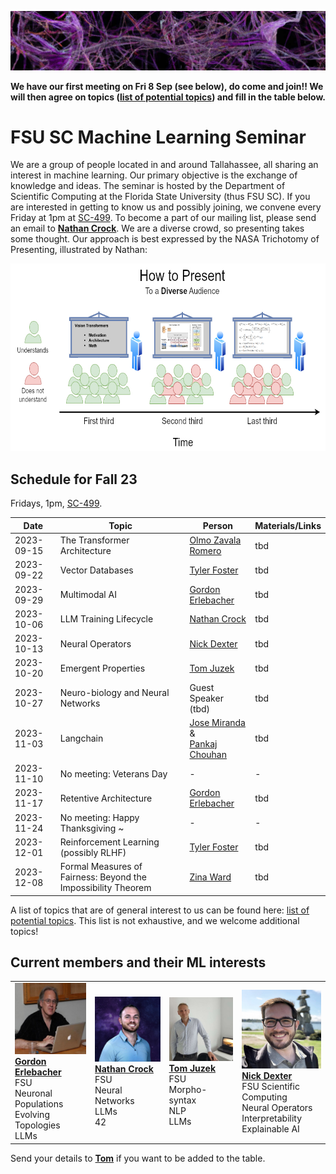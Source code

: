 ![Inspiring_banner](inspiring_banner2.jpg)

**We have our first meeting on Fri 8 Sep (see below), do come and join!! We will then agree on topics ([list of potential topics](/materials/topics.txt)) and fill in the table below.**

# FSU SC Machine Learning Seminar

We are a group of people located in and around Tallahassee, all sharing an interest in machine learning. Our primary objective is the exchange of knowledge and ideas. The seminar is hosted by the Department of Scientific Computing at the Florida State University (thus FSU SC). If you are interested in getting to know us and possibly joining, we convene every Friday at 1pm at [SC-499](https://goo.gl/maps/BJLxE3Q7H1MTBqMu6). To become a part of our mailing list, please send an email to [**Nathan Crock**](https://www.sc.fsu.edu/people?uid=ndc08). We are a diverse crowd, so presenting takes some thought. Our approach is best expressed by the NASA Trichotomy of Presenting, illustrated by Nathan: 

<img src="member_jpgs/columbian_trichotomy.jpg" alt="columbian_trichotomy.jpg" width="1200" height="300">

## Schedule for Fall 23

Fridays, 1pm, [SC-499](https://goo.gl/maps/BJLxE3Q7H1MTBqMu6). 

| Date       | Topic        | Person | Materials/Links |
|------------|--------------|--------|-----------------|
| 2023-09-15 | The Transformer Architecture | [Olmo Zavala Romero](https://www.sc.fsu.edu/people?uid=osz09) |  tbd |
| 2023-09-22 | Vector Databases | [Tyler Foster](https://www.linkedin.com/in/tyler-foster-04a796b5) | tbd |
| 2023-09-29 | Multimodal AI | [Gordon Erlebacher](https://www.sc.fsu.edu/people/faculty?uid=gerlebacher) | tbd |
| 2023-10-06 | LLM Training Lifecycle | [Nathan Crock](https://www.sc.fsu.edu/people?uid=ndc08) | tbd |
| 2023-10-13 | Neural Operators | [Nick Dexter](https://www.sc.fsu.edu/people?uid=nd22f) | tbd |
| 2023-10-20 | Emergent Properties | [Tom Juzek](https://modlang.fsu.edu/person/tom-juzek) | tbd |
| 2023-10-27 | Neuro-biology and Neural Networks | Guest Speaker (tbd) | tbd |
| 2023-11-03 | Langchain | [Jose Miranda](https://www.sc.fsu.edu/people?uid=jrm22n) & <br /> [Pankaj Chouhan](https://www.sc.fsu.edu/people?uid=pc19d) | tbd |
| 2023-11-10 | No meeting: Veterans Day | - | - |
| 2023-11-17 | Retentive Architecture | [Gordon Erlebacher](https://www.sc.fsu.edu/people/faculty?uid=gerlebacher) | tbd |
| 2023-11-24 | No meeting: Happy Thanksgiving ~ | - | - |
| 2023-12-01 | Reinforcement Learning (possibly RLHF) | [Tyler Foster](https://www.linkedin.com/in/tyler-foster-04a796b5) | tbd |
| 2023-12-08 | Formal Measures of Fairness: Beyond the Impossibility Theorem | [Zina Ward](https://philosophy.fsu.edu/person/zina-ward) | tbd |

A list of topics that are of general interest to us can be found here: [list of potential topics](/materials/topics.txt). This list is not exhaustive, and we welcome additional topics!


## Current members and their ML interests

|            |            |            |            |
|------------|------------|------------|------------|
| <img src="member_jpgs/gerlebacher.jpg" alt="gerlebacher.jpg" width="196"> <br /> [**Gordon Erlebacher**](https://www.sc.fsu.edu/people/faculty?uid=gerlebacher) <br /> FSU <br /> Neuronal Populations <br /> Evolving Topologies <br /> LLMs | <img src="member_jpgs/ncrock.jpg" alt="ncrock.jpg" width="196"> <br /> [**Nathan Crock**](https://www.sc.fsu.edu/people?uid=ndc08) <br /> FSU <br /> Neural Networks <br /> LLMs <br /> 42 | <img src="member_jpgs/tjuzek2.jpg" alt="tjuzek.jpg" width="196"> <br /> [**Tom Juzek**](https://modlang.fsu.edu/person/tom-juzek) <br /> FSU <br /> Morpho-syntax <br /> NLP <br /> LLMs | <img src="member_jpgs/ndexter.jpg" alt="ndexter.jpg" width="196"> <br /> [**Nick Dexter**](https://sites.google.com/view/ndexter) <br /> FSU Scientific Computing <br /> Neural Operators <br /> Interpretability <br /> Explainable AI |

Send your details to [**Tom**](https://modlang.fsu.edu/person/tom-juzek) if you want to be added to the table. 


